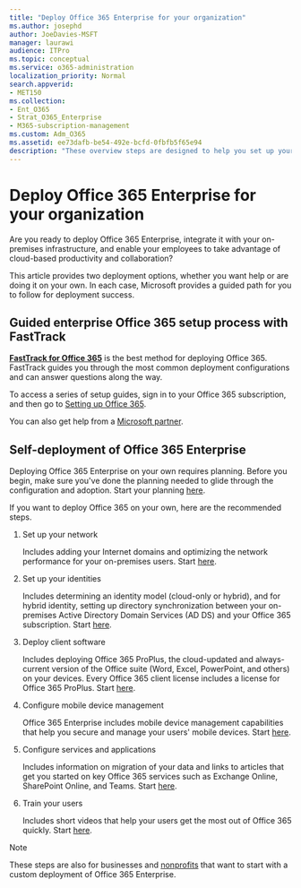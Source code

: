 ```yaml
---
title: "Deploy Office 365 Enterprise for your organization"
ms.author: josephd
author: JoeDavies-MSFT
manager: laurawi
audience: ITPro
ms.topic: conceptual
ms.service: o365-administration
localization_priority: Normal
search.appverid:
- MET150
ms.collection:
- Ent_O365
- Strat_O365_Enterprise
- M365-subscription-management
ms.custom: Adm_O365
ms.assetid: ee73dafb-be54-492e-bcfd-0fbfb5f65e94
description: "These overview steps are designed to help you set up your network, create your identities, deploy Office 365 ProPlus, migrate your data, and help the people in your organization begin using Office 365."
---
```


# Deploy Office 365 Enterprise for your organization

Are you ready to deploy Office 365 Enterprise, integrate it with your on-premises infrastructure, and enable your employees to take advantage of cloud-based productivity and collaboration?

This article provides two deployment options, whether you want help or are doing it on your own. In each case, Microsoft provides a guided path for you to follow for deployment success.

## Guided enterprise Office 365 setup process with FastTrack

**[FastTrack for Office 365](https://docs.microsoft.com/fasttrack/O365-fasttrack-benefit-for-office-365)** is the best method for deploying Office 365. FastTrack guides you through the most common deployment configurations and can answer questions along the way. 

To access a series of setup guides, sign in to your Office 365 subscription, and then go to [Setting up Office 365](https://aka.ms/o365fasttrack).

You can also get help from a [Microsoft partner](https://www.microsoft.com/solution-providers/home).

## Self-deployment of Office 365 Enterprise

Deploying Office 365 Enterprise on your own requires planning. Before you begin, make sure you've done the planning needed to glide through the configuration and adoption. Start your planning [here](subscriptions-licenses-accounts-and-tenants-for-microsoft-cloud-offerings.md).

If you want to deploy Office 365 on your own, here are the recommended steps.

1. Set up your network

   Includes adding your Internet domains and optimizing the network performance for your on-premises users. Start [here](set-up-network-for-office-365.md).
 
3. Set up your identities

   Includes determining an identity model (cloud-only or hybrid), and for hybrid identity, setting up directory synchronization between your on-premises Active Directory Domain Services (AD DS) and your Office 365 subscription. Start [here](protect-your-global-administrator-accounts.md).
 
4. Deploy client software

   Includes deploying Office 365 ProPlus, the cloud-updated and always-current version of the Office suite (Word, Excel, PowerPoint, and others) on your devices. Every Office 365 client license includes a license for Office 365 ProPlus. Start [here](https://docs.microsoft.com/DeployOffice/deployment-guide-for-office-365-proplus).
 
5. Configure mobile device management

   Office 365 Enterprise includes mobile device management capabilities that help you secure and manage your users' mobile devices. Start [here](https://support.office.com/article/set-up-mobile-device-management-mdm-in-office-365-dd892318-bc44-4eb1-af00-9db5430be3cd).
 
6. Configure services and applications

   Includes information on migration of your data and links to articles that get you started on key Office 365 services such as Exchange Online, SharePoint Online, and Teams. Start [here](configure-services-and-applications.md).
 
7. Train your users

   Includes short videos that help your users get the most out of Office 365 quickly. Start [here](https://docs.microsoft.com/office365/admin/admin-overview/get-started-with-office-365#training-resources-for-your-users).
 

>[!Note]
>These steps are also for businesses and [nonprofits](https://go.microsoft.com/fwlink/?LinkId=627221) that want to start with a custom deployment of Office 365 Enterprise. 
>
